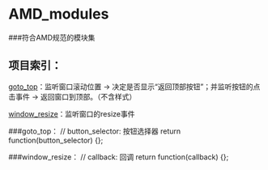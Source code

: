 # AMD_modules
###符合AMD规范的模块集 

项目索引：
-------------

[goto_top](#goto_top)：监听窗口滚动位置 → 决定是否显示“返回顶部按钮”；并监听按钮的点击事件 → 返回窗口到顶部。（不含样式）

[window_resize](#window_resize)：监听窗口的resize事件

<a name="goto_top"></a> 
###goto_top：
		// button_selector: 按钮选择器
		return function(button_selector) {};

<a name="window_resize"></a>
###window_resize：
		// callback: 回调
		return function(callback) {};
